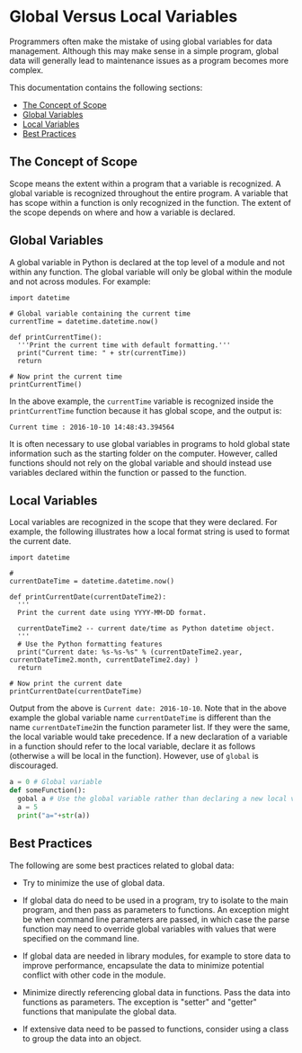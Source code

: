 # Global Versus Local Variables

Programmers often make the mistake of using global variables for data management.
Although this may make sense in a simple program, global data will generally lead to maintenance issues as a program becomes more complex.

This documentation contains the following sections:

* [The Concept of Scope](#the-concept-of-scope)
* [Global Variables](#global-variables)
* [Local Variables](#local-variables)
* [Best Practices](#best-practices)

## The Concept of Scope

Scope means the extent within a program that a variable is recognized.
A global variable is recognized throughout the entire program.
A variable that has scope within a function is only recognized in the function.
The extent of the scope depends on where and how a variable is declared.

## Global Variables

A global variable in Python is declared at the top level of a module and not within any function.
The global variable will only be global within the module and not across modules.
For example:

```
import datetime

# Global variable containing the current time
currentTime = datetime.datetime.now()

def printCurrentTime():
  '''Print the current time with default formatting.'''
  print("Current time: " + str(currentTime))
  return

# Now print the current time
printCurrentTime()
```

In the above example, the `currentTime` variable is recognized inside the `printCurrentTime` function because it has global scope, and the output is:

```
Current time : 2016-10-10 14:48:43.394564
```

It is often necessary to use global variables in programs to hold global state information such as the starting folder on the computer.
However, called functions should not rely on the global variable and should instead use variables declared within the function or passed to the function.

## Local Variables

Local variables are recognized in the scope that they were declared.  For example, the following illustrates how a local format string is used to format the current date.


```
import datetime

# 
currentDateTime = datetime.datetime.now()

def printCurrentDate(currentDateTime2):
  '''
  Print the current date using YYYY-MM-DD format.

  currentDateTime2 -- current date/time as Python datetime object.
  '''
  # Use the Python formatting features
  print("Current date: %s-%s-%s" % (currentDateTime2.year, currentDateTime2.month, currentDateTime2.day) )
  return

# Now print the current date
printCurrentDate(currentDateTime)
```

Output from the above is `Current date: 2016-10-10`.
Note that in the above example the global variable name `currentDateTime` is different than the name `currentDateTime2`in the function parameter list.
If they were the same, the local variable would take precedence.
If a new declaration of a variable in a function should refer to the local variable, declare it as follows (otherwise `a` will be local in the function).
However, use of `global` is discouraged.

```python
a = 0 # Global variable
def someFunction():
  gobal a # Use the global variable rather than declaring a new local variable
  a = 5
  print("a="+str(a))
```

## Best Practices

The following are some best practices related to global data:

* Try to minimize the use of global data.

* If global data do need to be used in a program, try to isolate to the main program, and then pass as parameters to functions.
An exception might be when command line parameters are passed, in which case the parse function may need to
override global variables with values that were specified on the command line.

* If global data are needed in library modules, for example to store data to improve performance, encapsulate the data
to minimize potential conflict with other code in the module.

* Minimize directly referencing global data in functions.  Pass the data into functions as parameters.
The exception is "setter" and "getter" functions that manipulate the global data.

* If extensive data need to be passed to functions, consider using a class to group the data into an object.
